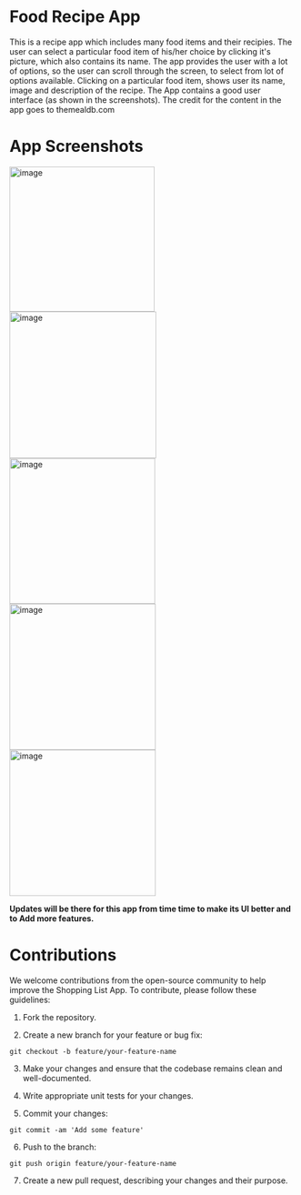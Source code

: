 # Food Recipe App
This is a recipe app which includes many food items and their recipies. The user can select 
a particular food item of his/her choice by clicking it's picture, which also contains its name. 
The app provides the user with a lot of options, so the user can scroll through the screen,
to select from lot of options available. 
Clicking on a particular food item, shows user its name, image and description of the recipe.
The App contains a good user interface (as shown in the screenshots).
The credit for the content in the app goes to themealdb.com

# App Screenshots
<img width="255" alt="image" src="https://github.com/user-attachments/assets/e4505838-b72f-4f93-b00f-d4d17642a3f2">
<img width="258" alt="image" src="https://github.com/user-attachments/assets/c9861122-dcc0-4e24-af11-81ef7f937f10">
<br>
<img width="256" alt="image" src="https://github.com/user-attachments/assets/5d136055-73ac-4f7e-8b78-e190ec6a1c52">
<img width="257" alt="image" src="https://github.com/user-attachments/assets/977bc47c-d4e1-409f-ac5b-f57d5ce4b1bd">
<img width="257" alt="image" src="https://github.com/user-attachments/assets/3af5a658-7a36-4348-83f5-1767a928181d">

**Updates will be there for this app from time time to make its UI better and to Add more features.**

# Contributions

We welcome contributions from the open-source community to help improve the Shopping List App. To contribute, please follow these guidelines:

1. Fork the repository.

2. Create a new branch for your feature or bug fix:

`git checkout -b feature/your-feature-name`

3. Make your changes and ensure that the codebase remains clean and well-documented.

4. Write appropriate unit tests for your changes.

5. Commit your changes:

`git commit -am 'Add some feature'`

6. Push to the branch:

`git push origin feature/your-feature-name`

7. Create a new pull request, describing your changes and their purpose.
